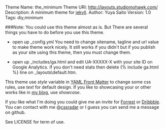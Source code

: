 Theme Name: the\_minimum
Theme URI: http://layouts.studiomohawk.com/
Description: A minimum theme for [jekyll](https://github.com/mojombo/jekyll).
Author: Yuya Saito
Version: 1.0
Tags: diy,minimum

###Note:
You could use this theme almost as is. But There are several things you have to do before you use this theme.
* open up \_config.yml 
  You need to change sitename, tagline and url value to make theme work nicely. It still works if you didn't but if you publish as your site using this theme, then you must change them.

* open up \_includes/ga.html and edit UA-XXXXX-X with your site ID on Google Analytics.
  If you don't need stats then delete {% include ga.html %} line on \_layouts\default.htm.

This theme use *style* variable in [YAML Front Matter](https://github.com/mojombo/jekyll/wiki/yaml-front-matter) to change some css rules, use *text* for default design. If you like to showcasing your or other works like in [my blog](http://layouts.studiomohawk.com/), use *showcase*.

If you like what I'm doing you could give me an invite for [Forrest](http://forrst.com) or [Dribbble](http://dribbble.com).
You can contact with me @[cssradar](http://twitter.com/#!/cssradar) or I guess you can send me a message on github.

See LICENSE for term of use.
